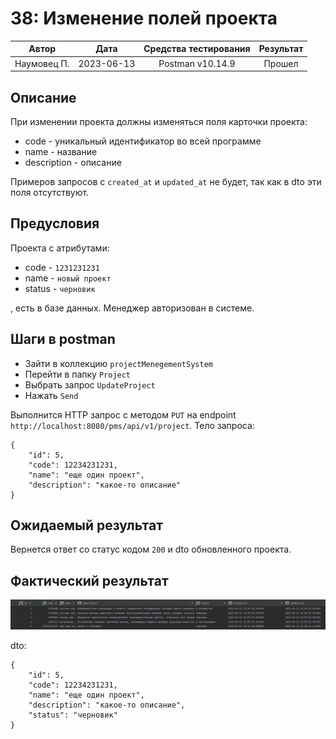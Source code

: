 # 38: Изменение полей проекта

|    Автор    |    Дата    | Средства тестирования | Результат |
|:-----------:|:----------:|:---------------------:|:---------:|
| Наумовец П. | 2023-06-13 |   Postman v10.14.9    |  Прошел   |

## Описание

При изменении проекта должны изменяться поля карточки проекта:

* code - уникальный идентификатор во всей программе
* name - название
* description - описание

Примеров запросов с `created_at` и `updated_at` не будет, так как в dto эти поля отсутствуют.

## Предусловия

Проекта с атрибутами:

* code - `1231231231`
* name - `новый проект`
* status - `черновик`

, есть в базе данных. Менеджер авторизован в системе.

## Шаги в postman

* Зайти в коллекцию `projectMenegementSystem`
* Перейти в папку `Project`
* Выбрать запрос `UpdateProject`
* Нажать `Send`

Выполнится HTTP запрос с методом `PUT` на endpoint `http://localhost:8080/pms/api/v1/project`. Тело запроса:

```
{
    "id": 5,
    "code": 12234231231,
    "name": "еще один проект",
    "description": "какое-то описание"
}
```

## Ожидаемый результат

Вернется ответ со статус кодом `200` и dto обновленного проекта.

## Фактический результат

![Image alt](https://github.com/PavelNaymovets/project_management_system/blob/develop/doc/test-case/screenshot/project/project_update.PNG)


dto:

```
{
    "id": 5,
    "code": 12234231231,
    "name": "еще один проект",
    "description": "какое-то описание",
    "status": "черновик"
}
```